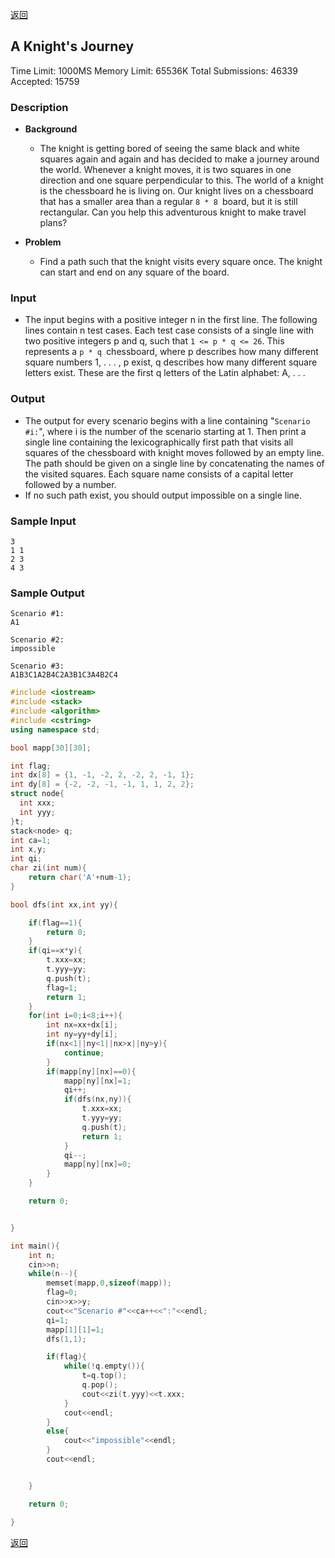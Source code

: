 ﻿[返回](https://github.com/superkunn/acmer#poj)

## A Knight's Journey
Time Limit: 1000MS		Memory Limit: 65536K
Total Submissions: 46339		Accepted: 15759
### Description

* **Background** 
  * The knight is getting bored of seeing the same black and white squares again and again and has decided to make a journey 
around the world. Whenever a knight moves, it is two squares in one direction and one square perpendicular to this. The world of a knight is the chessboard he is living on. Our knight lives on a chessboard that has a smaller area than a regular ```8 * 8 ```board, but it is still rectangular. Can you help this adventurous knight to make travel plans? 

* **Problem** 
  * Find a path such that the knight visits every square once. The knight can start and end on any square of the board.
### Input

* The input begins with a positive integer n in the first line. The following lines contain n test cases. Each test case consists of a single line with two positive integers p and q, such that ```1 <= p * q <= 26```. This represents a ```p * q ```chessboard, where p describes how many different square numbers 1, . . . , p exist, q describes how many different square letters exist. These are the first q letters of the Latin alphabet: A, . . .
### Output

* The output for every scenario begins with a line containing "```Scenario #i:```", where i is the number of the scenario starting at 1. Then print a single line containing the lexicographically first path that visits all squares of the chessboard with knight moves followed by an empty line. The path should be given on a single line by concatenating the names of the visited squares. Each square name consists of a capital letter followed by a number. 
* If no such path exist, you should output impossible on a single line.
### Sample Input
```
3
1 1
2 3
4 3
```
### Sample Output
```
Scenario #1:
A1

Scenario #2:
impossible

Scenario #3:
A1B3C1A2B4C2A3B1C3A4B2C4

```

```c++
#include <iostream>
#include <stack>
#include <algorithm>
#include <cstring>
using namespace std;

bool mapp[30][30];

int flag;
int dx[8] = {1, -1, -2, 2, -2, 2, -1, 1};
int dy[8] = {-2, -2, -1, -1, 1, 1, 2, 2};
struct node{
  int xxx;
  int yyy;
}t;
stack<node> q;
int ca=1;
int x,y;
int qi;
char zi(int num){
    return char('A'+num-1);
}

bool dfs(int xx,int yy){

    if(flag==1){
        return 0;
    }
    if(qi==x*y){
        t.xxx=xx;
        t.yyy=yy;
        q.push(t);
        flag=1;
        return 1;
    }
    for(int i=0;i<8;i++){
        int nx=xx+dx[i];
        int ny=yy+dy[i];
        if(nx<1||ny<1||nx>x||ny>y){
            continue;
        }
        if(mapp[ny][nx]==0){
            mapp[ny][nx]=1;
            qi++;
            if(dfs(nx,ny)){
                t.xxx=xx;
                t.yyy=yy;
                q.push(t);
                return 1;
            }
            qi--;
            mapp[ny][nx]=0;
        }
    }

    return 0;


}

int main(){
    int n;
    cin>>n;
    while(n--){
        memset(mapp,0,sizeof(mapp));
        flag=0;
        cin>>x>>y;
        cout<<"Scenario #"<<ca++<<":"<<endl;
        qi=1;
        mapp[1][1]=1;
        dfs(1,1);

        if(flag){
            while(!q.empty()){
                t=q.top();
                q.pop();
                cout<<zi(t.yyy)<<t.xxx;
            }
            cout<<endl;
        }
        else{
            cout<<"impossible"<<endl;
        }
        cout<<endl;


    }

    return 0;

}

```
[返回](https://github.com/superkunn/acmer#poj)